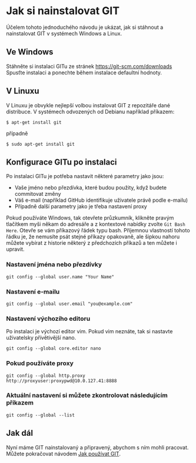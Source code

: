 # Jak si nainstalovat GIT

Účelem tohoto jednoduchého návodu je ukázat, jak si stáhnout a nainstalovat GIT
v systémech Windows a Linux.

## Ve Windows

Stáhněte si instalaci GITu ze stránek https://git-scm.com/downloads
Spusťte instalaci a ponechte během instalace defaultní hodnoty.

## V Linuxu

V Linuxu je obvykle nejlepší volbou instalovat GIT z repozitáře dané distribuce.
V systémech odvozených od Debianu například příkazem:

```
$ apt-get install git
```

případně

```
$ sudo apt-get install git
```

## Konfigurace GITu po instalaci

Po instalaci GITu je potřeba nastavit některé parametry jako jsou:

* Vaše jméno nebo přezdívka, které budou použity, když budete commitovat změny
* Váš e-mail (například GitHub identifikuje uživatele právě podle e-mailu)
* Případně další parametry jako je třeba nastavení proxy

Pokud používáte Windows, tak otevřete průzkumník, klikněte pravým tlačítkem
myši někam do adresáře a z kontextové nabídky zvolte `Git Bash Here`.
Otevře se vám příkazový řádek typu bash. Příjemnou vlastností tohoto řádku je,
že nemusíte psát stejné příkazy opakovaně, ale šipkou nahoru můžete vybírat
z historie některý z předchozích příkazů a ten můžete i upravit. 

### Nastavení jména nebo přezdívky
```
git config --global user.name "Your Name"
```

### Nastavení e-mailu
```
git config --global user.email "you@example.com"
```

### Nastavení výchozího editoru
Po instalaci je výchozí editor vim. Pokud vim neznáte, tak si nastavte uživatelsky přívětivější nano.
```
git config --global core.editor nano
```

### Pokud používáte proxy
```
git config --global http.proxy http://proxyuser:proxypwd@10.0.127.41:8888
```

### Aktuální nastavení si můžete zkontrolovat následujícím příkazem
```
git config --global --list
```

## Jak dál

Nyní máme GIT nainstalovaný a připravený, abychom s ním mohli pracovat. 
Můžete pokračovat návodem [Jak používat GIT](HowToUseGIT.md).
